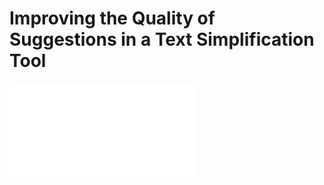 # Improving the Quality of Suggestions in a Text Simplification Tool

<object data="RAISE-Poster.pdf" type="application/pdf" width="700px" height="700px">
    <embed src="RAISE-Poster.pdf">
    </embed>
</object>

